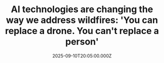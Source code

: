 ---
title: "AI technologies are changing the way we address wildfires: 'You can replace a drone. You can't replace a person'"
date: 2025-09-10T20:05:00.000Z
category: Human Kindness
externalLink: "https://www.goodgoodgood.co/articles/ai-drones-wildfire-prevention"
image: ""
excerpt: "As the threat of wildfires intensifies, modern technology is playing an increasingly large role in both research and management.…"
---